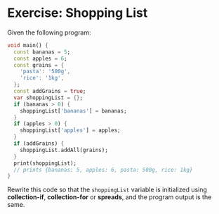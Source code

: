 # Exercise: Shopping List

Given the following program:

```dart
void main() {
  const bananas = 5;
  const apples = 6;
  const grains = {
    'pasta': '500g',
    'rice': '1kg',
  };
  const addGrains = true;
  var shoppingList = {};
  if (bananas > 0) {
    shoppingList['bananas'] = bananas;
  }
  if (apples > 0) {
    shoppingList['apples'] = apples;
  }
  if (addGrains) {
    shoppingList.addAll(grains);
  }
  print(shoppingList);
  // prints {bananas: 5, apples: 6, pasta: 500g, rice: 1kg}
}
```

Rewrite this code so that the `shoppingList` variable is initialized using **collection-if**, **collection-for** or **spreads**, and the program output is the same.
